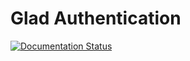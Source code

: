 Glad Authentication
===================

[![Documentation Status](https://readthedocs.org/projects/glad/badge/?version=dev)](https://readthedocs.org/projects/glad/?badge=dev)